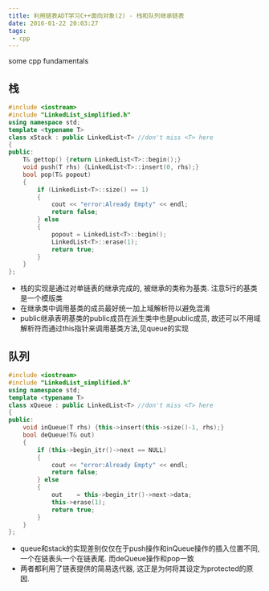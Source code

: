 ```yaml
---
title: 利用链表ADT学习C++面向对象(2) - 栈和队列继承链表
date: 2016-01-22 20:03:27
tags:
 - cpp
---
```


some cpp fundamentals

<!--more-->

## 栈

```cpp
#include <iostream>
#include "LinkedList_simplified.h"
using namespace std;
template <typename T>
class xStack : public LinkedList<T> //don't miss <T> here
{
public:
    T& gettop() {return LinkedList<T>::begin();}
    void push(T rhs) {LinkedList<T>::insert(0, rhs);}
    bool pop(T& popout)
    {
        if (LinkedList<T>::size() == 1)
        {
            cout << "error:Already Empty" << endl;
            return false;
        } else
        {
            popout = LinkedList<T>::begin();
            LinkedList<T>::erase(1);
            return true;
        }
    }
};
```

 * 栈的实现是通过对单链表的继承完成的, 被继承的类称为基类. 注意5行的基类是一个模版类
 * 在继承类中调用基类的成员最好统一加上域解析符以避免混淆
 * public继承表明基类的public成员在派生类中也是public成员, 故还可以不用域解析符而通过this指针来调用基类方法,见queue的实现

## 队列

```cpp
#include <iostream>
#include "LinkedList_simplified.h"
using namespace std;
template <typename T>
class xQueue : public LinkedList<T> //don't miss <T> here
{
public:
    void inQueue(T rhs) {this->insert(this->size()-1, rhs);}
    bool deQueue(T& out)
    {
        if (this->begin_itr()->next == NULL)
        {
            cout << "error:Already Empty" << endl;
            return false;
        } else
        {
            out    = this->begin_itr()->next->data;
            this->erase(1);
            return true;
        }
    }
};
```

 * queue和stack的实现差别仅仅在于push操作和inQueue操作的插入位置不同, 一个在链表头一个在链表尾. 而deQueue操作和pop一致
 * 两者都利用了链表提供的简易迭代器, 这正是为何将其设定为protected的原因.
